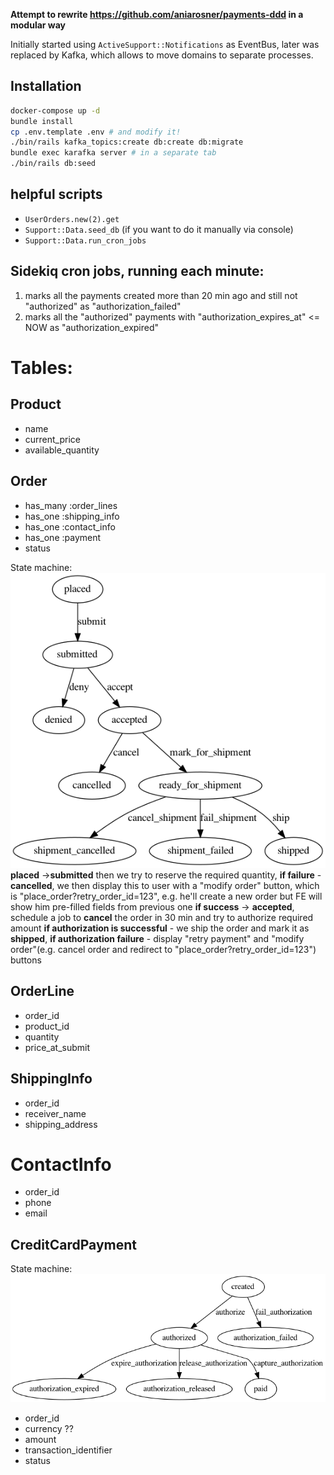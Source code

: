 **Attempt to rewrite https://github.com/aniarosner/payments-ddd in a modular way**

Initially started using `ActiveSupport::Notifications` as EventBus, 
later was replaced by Kafka, which allows to move domains to separate processes.

## Installation
```bash
docker-compose up -d
bundle install
cp .env.template .env # and modify it!
./bin/rails kafka_topics:create db:create db:migrate
bundle exec karafka server # in a separate tab
./bin/rails db:seed
```

## helpful scripts
- `UserOrders.new(2).get`
- `Support::Data.seed_db` (if you want to do it manually via console)
- `Support::Data.run_cron_jobs`

## Sidekiq cron jobs, running each minute: 
1) marks all the payments created more than 20 min ago
and still not "authorized" as "authorization_failed"
2) marks all the "authorized" payments with "authorization_expires_at" <= NOW as "authorization_expired"

# Tables:

## Product
- name
- current_price
- available_quantity

## Order
- has_many :order_lines
- has_one :shipping_info
- has_one :contact_info
- has_one :payment
- status

State machine:
![order state machine](docs/order.png "order state machine2")
**placed** ->**submitted**
then we try to reserve the required quantity,
**if failure** - **cancelled**, we then display this to user with a "modify order" button, which is "place_order?retry_order_id=123",
e.g. he'll create a new order but FE will show him pre-filled fields from previous one
**if success** -> **accepted**, schedule a job to **cancel** the order in 30 min and try to authorize required amount
**if authorization is successful** - we ship the order and mark it as **shipped**,
**if authorization failure** - display "retry payment" and "modify order"(e.g. cancel order and redirect to "place_order?retry_order_id=123") buttons

## OrderLine
- order_id
- product_id
- quantity
- price_at_submit

## ShippingInfo
- order_id
- receiver_name
- shipping_address

# ContactInfo
- order_id
- phone
- email

## CreditCardPayment
State machine:
![credit_card_payment state machine](docs/credit_card_payment.png "credit_card_payment")

- order_id
- currency ??
- amount
- transaction_identifier
- status